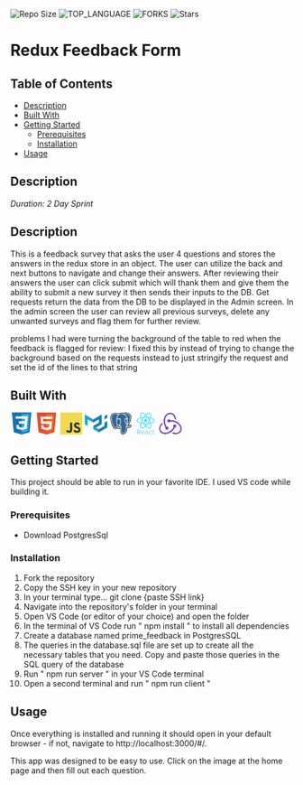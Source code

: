 ![Repo Size](https://img.shields.io/github/languages/code-size/mmettille/redux-feedback-form.svg?style=for-the-badge) ![TOP_LANGUAGE](https://img.shields.io/github/languages/top/mmettille/redux-feedback-form.svg?style=for-the-badge) ![FORKS](https://img.shields.io/github/forks/mmettille/redux-feedback-form.svg?style=for-the-badge&social) ![Stars](https://img.shields.io/github/stars/mmettille/redux-feedback-form.svg?style=for-the-badge)

# Redux Feedback Form

## Table of Contents

- [Description](#description)
- [Built With](#built-with)
- [Getting Started](#getting-started)
    - [Prerequisites](#prerequisites)
    - [Installation](#installation)
- [Usage](#usage)

## Description

_Duration: 2 Day Sprint_

## Description
This is a feedback survey that asks the user 4 questions and stores the answers in the redux store in an object. 
The user can utilize the back and next buttons to navigate and change their answers.
After reviewing their answers the user can click submit which will thank them and give them the ability to submit a new survey it then sends their inputs to the DB.
Get requests return the data from the DB to be displayed in the Admin screen.
In the admin screen the user can review all previous surveys, delete any unwanted surveys and flag them for further review.

problems I had were turning the background of the table to red when the feedback is flagged for review:
I fixed this by instead of trying to change the background based on the requests instead to just stringify the request and set the id of the lines to that string

## Built With

<a href="https://www.w3schools.com/w3css/defaulT.asp"><img src="https://raw.githubusercontent.com/devicons/devicon/master/icons/css3/css3-original.svg" height="40px" width="40px" /></a>
<a href="https://www.w3schools.com/html/"><img src="https://raw.githubusercontent.com/devicons/devicon/master/icons/html5/html5-original.svg" height="40px" width="40px" /></a>
<a href="https://www.w3schools.com/js/default.asp"><img src="https://raw.githubusercontent.com/devicons/devicon/master/icons/javascript/javascript-original.svg" height="40px" width="40px" /></a>
<a href="https://material-ui.com/"><img src="https://raw.githubusercontent.com/devicons/devicon/master/icons/materialui/materialui-original.svg" height="40px" width="40px" /></a>
<a href="https://www.postgresql.org/"><img src="https://raw.githubusercontent.com/devicons/devicon/master/icons/postgresql/postgresql-original.svg" height="40px" width="40px" /></a>
<a href="https://reactjs.org/"><img src="https://raw.githubusercontent.com/devicons/devicon/master/icons/react/react-original-wordmark.svg" height="40px" width="40px" /></a>
<a href="https://redux.js.org/"><img src="https://raw.githubusercontent.com/devicons/devicon/master/icons/redux/redux-original.svg" height="40px" width="40px" /></a>

## Getting Started

This project should be able to run in your favorite IDE. I used VS code while building it. 

### Prerequisites

- Download PostgresSql 

### Installation

1. Fork the repository
2. Copy the SSH key in your new repository
3. In your terminal type...  git clone {paste SSH link}
4. Navigate into the repository's folder in your terminal
5. Open VS Code (or editor of your choice) and open the folder
6. In the terminal of VS Code run " npm install " to install all dependencies
7. Create a database named prime_feedback in PostgresSQL
8. The queries in the database.sql file are set up to create all the necessary tables that you need. Copy and paste those queries in the SQL query of the database
9. Run " npm run server " in your VS Code terminal
10. Open a second terminal and run " npm run client "

## Usage

Once everything is installed and running it should open in your default browser - if not, navigate to http://localhost:3000/#/.

This app was designed to be easy to use. Click on the image at the home page and then fill out each question.
